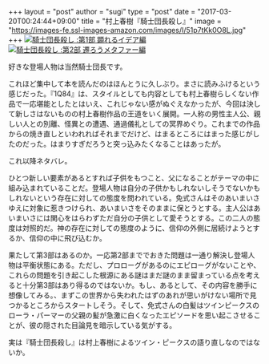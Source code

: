 +++
layout = "post"
author = "sugi"
type = "post"
date = "2017-03-20T00:24:44+09:00"
title = "村上春樹『騎士団長殺し』"
image = "https://images-fe.ssl-images-amazon.com/images/I/51p7tKk0O8L.jpg"
+++
<a href="http://www.amazon.co.jp/exec/obidos/ASIN/410353432X/chezsugi-22/ref=nosim/" name="amazletlink" target="_blank"><img src="https://images-fe.ssl-images-amazon.com/images/I/51p7tKk0O8L._SL160_.jpg" alt="騎士団長殺し :第1部 顕れるイデア編" class="alignleft"  /></a>
<a href="http://www.amazon.co.jp/exec/obidos/ASIN/4103534338/chezsugi-22/ref=nosim/" name="amazletlink" target="_blank"><img src="https://images-fe.ssl-images-amazon.com/images/I/51X38mFslPL._SL160_.jpg" alt="騎士団長殺し :第2部 遷ろうメタファー編" class="alignleft"  /></a>

好きな登場人物は当然騎士団長です。

これほど集中して本を読んだのはほんとうに久しぶり。まさに読みふけるという感じだった。『1Q84』は、スタイルとしても内容としても村上春樹らしくない作品で一応堪能としたとはいえ、これじゃない感がぬぐえなかったが、今回は決して新しさはないものの村上春樹作品の王道をいく展開。一人称の男性主人公、親しい人との別離、怪異との遭遇、通過儀礼としての冥界めぐり。これまでの作品からの焼き直しといわれればそれまでだけど、はまるところにはまった感じがしたのだった。はまりすぎだろうと突っ込みたくなることはあったが。

これ以降ネタバレ。

ひとつ新しい要素があるとすれば子供をもつこと、父になることがテーマの中に組み込まれていることだ。登場人物は自分の子供かもしれないしそうでないかもしれないという存在に対しての態度を問われている。免式さんはそのあいまいさゆえに対象に惹きつけられ、あいまいさをそのままに保とうとする。主人公はあいまいさには関心をはらわずただ自分の子供として愛そうとする。この二人の態度は対照的だ。神の存在に対しての態度のように、信仰の外側に居続けようとするか、信仰の中に飛び込むか。

果たして第3部はあるのか。一応第2部まででおきた問題は一通り解決し登場人物は平衡状態にある。ただし、プロローグがあるのにエピローグがないことや、これらの問題を引き起こした根源にある謎はまだ謎のまま留まっている点を考えると十分第3部はあり得るのではないか。もし、あるとして、その内容を勝手に想像してみる。、まずこの世界から失われたはずのあれが思いがけない場所で見つかるところからスタートしそう。そして、免式さんの白髪はツインピークスのローラ・パーマーの父親の髪が急激に白くなったエピソードを思い起こさせることが、彼の隠された目論見を暗示している気がする。

実は『騎士団長殺し』は村上春樹によるツイン・ピークスの語り直しなのではないか。
